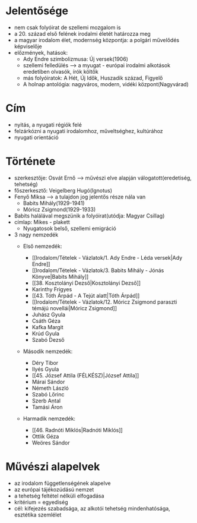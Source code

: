 # Jelentősége

- nem csak folyóirat de szellemi mozgalom is
- a 20. század első felének irodalmi életét határozza meg
- a magyar irodalom élet, modernség központja: a polgári művelődés képviselője
- előzmények, hatások:
    - Ady Endre szimbolizmusa: Új versek(1906)
    - szellemi felledülés --> a myugat - európai irodalmi alkotások eredetiben olvasók, írók költők
    - más folyóiratok: A Hét, Új Idők, Huszadik század, Figyelő
    - A holnap antológia: nagyváros, modern, vidéki központ(Nagyvárad)

# Cím

- nyitás, a nyugati régiók felé
- felzárkózni a nyugati irodalomhoz, műveltséghez, kultúrához
- nyugati orientáció

# Története

- szerkesztője: Osvát Ernő --> művészi elve alapján válogatott(eredetiség, tehetség)
- főszerkesztő: Veigelberg Hugó(Ignotus)
- Fenyő Miksa --> a tulajdon jog jelentős része nála van
    - Babits Mihály(1929-1941)
    - Móricz Zsigmond(1929-1933)
- Babits halálával megszünik a folyóirat(utódja: Magyar Csillag)
- címlap: Mikes - plakett
    - Nyugatosok belső, szellemi emigráció
- 3 nagy nemzedék
    - Első nemzedék:
         - [[Irodalom/Tételek - Vázlatok/1. Ady Endre - Léda versek|Ady Endre]]
         - [[Irodalom/Tételek - Vázlatok/3. Babits Mihály - Jónás Könyve|Babits Mihály]]
         - [[38. Kosztolányi Dezső|Kosztolányi Dezső]]
         - Karinthy Frigyes
         - [[43. Tóth Árpád - A Tejút alatt|Tóth Árpád]]
         - [[Irodalom/Tételek - Vázlatok/12. Móricz Zsigmond paraszti témájú novellái|Móricz Zsigmond]]
         - Juhász Gyula
         - Csáth Géza
         - Kafka Margit
         - Krúd Gyula
         - Szabó Dezső

    - Második nemzedék:
         - Déry Tibor
         - Ilyés Gyula
         - [[45. József Attila (FÉLKÉSZ)|József Attila]]
         - Márai Sándor
         - Németh László
         - Szabó Lőrinc
         - Szerb Antal
         - Tamási Áron

    - Harmadik nemzedék:
         - [[46. Radnóti Miklós|Radnóti Miklós]]
         - Ottlik Géza
         - Weöres Sándor

# Művészi alapelvek

- az irodalom függetlenségének alapelve
- az európai tájékozúdású nemzet
- a tehetség feltétel nélküli elfogadása
- kritérium = egyediség
- cél: kifejezés szabadsága, az alkotói tehetség mindenhatósága, esztétika szemlélet
